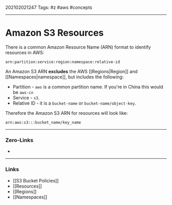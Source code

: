 202102021247
Tags: #z #aws #concepts 

---
# Amazon S3 Resources

There is a common Amazon Resource Name (ARN) format to identify resources in AWS:

	arn:partition:service:region:namespace:relative-id

An Amazon S3 ARN **excludes** the AWS [[Regions|Region]] and [[Namespaces|namespace]], but includes the following:

- Partition - ```aws``` is a common partition name. If you're in China this would be ```aws-cn```
- Service - ```s3```.
- Relative ID - it is a ```bucket-name``` or ```bucket-name/object-key```.

Therefore the Amazon S3 ARN for resources will look like:

	arn:aws:s3:::bucket_name/key_name

---
### Zero-Links
- 
---
### Links
- [[S3 Bucket Policies]]
- [[Resources]]
- [[Regions]]
- [[Namespaces]]